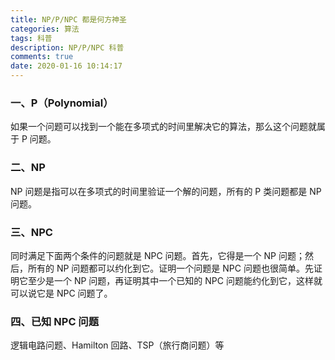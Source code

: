 ```yaml
---
title: NP/P/NPC 都是何方神圣
categories: 算法
tags: 科普
description: NP/P/NPC 科普
comments: true
date: 2020-01-16 10:14:17
---
```


### 一、P（Polynomial）

如果一个问题可以找到一个能在多项式的时间里解决它的算法，那么这个问题就属于 P 问题。

### 二、NP

NP 问题是指可以在多项式的时间里验证一个解的问题，所有的 P 类问题都是 NP 问题。

### 三、NPC

同时满足下面两个条件的问题就是 NPC 问题。首先，它得是一个 NP 问题；然后，所有的 NP 问题都可以约化到它。证明一个问题是 NPC 问题也很简单。先证明它至少是一个 NP 问题，再证明其中一个已知的 NPC 问题能约化到它，这样就可以说它是 NPC 问题了。

### 四、已知 NPC 问题

逻辑电路问题、Hamilton 回路、TSP（旅行商问题）等

